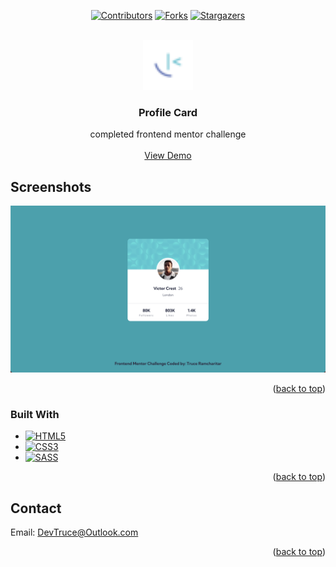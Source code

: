 <a id="readme-top"></a>

<div align="center">

[![Contributors][contributors-icon]][contributors-link]
[![Forks][forks-icon]][forks-link]
[![Stargazers][stars-icon]][stars-link]

</div>

<!-- PROJECT LOGO -->
<br />
<div align="center">
  <a href="https://github.com/DevTruce/profile-card">
    <img src="src/imgs/favicon-32x32.png" alt="Logo" width="80" height="80">
  </a>

<h3 align="center">Profile Card</h3>

  <p align="center">
    completed frontend mentor challenge
    <br />
    <br />
    <a href="https://devtruce.github.io/profile-card/" target="_blank">View Demo</a>
  </p>
</div>

<!-- ABOUT THE PROJECT -->

## Screenshots

[![Product Name Screen Shot][product-screenshot]](product-link)

<p align="right">(<a href="#readme-top">back to top</a>)</p>

### Built With

- [![HTML5][html5-icon]][html5-link]
- [![CSS3][css3-icon]][css3-link]
- [![SASS][sass-icon]][sass-link]

<p align="right">(<a href="#readme-top">back to top</a>)</p>

<!-- CONTACT -->

## Contact

Email: [DevTruce@Outlook.com]()

<p align="right">(<a href="#readme-top">back to top</a>)</p>

<!-- #### MARKDOWN LINKS & IMAGES #### -->

<!-- ## GitHub ##-->
<!-- links -->

[contributors-link]: https://github.com/DevTruce/profile-card/graphs/contributors
[forks-link]: https://github.com/DevTruce/profile-card/network/members
[stars-link]: https://github.com/DevTruce/profile-card/stargazers

<!-- icons -->

[contributors-icon]: https://img.shields.io/github/contributors/DevTruce/profile-card.svg?style=for-the-badge
[forks-icon]: https://img.shields.io/github/forks/DevTruce/profile-card.svg?style=for-the-badge
[stars-icon]: https://img.shields.io/github/stars/DevTruce/profile-card.svg?style=for-the-badge

<!-- ## Project ## -->

[product-screenshot]: src/imgs/project-view.png
[product-link]: https://devtruce.github.io/profile-card/

<!-- ## Tech & Tools ## -->
<!-- links -->

[html5-link]: https://html-icon/
[css3-link]: https://css3-icon/
[sass-link]: https://sass-lang.com/

<!-- icons -->

[html5-icon]: https://img.shields.io/badge/HTML5-orange?style=for-the-badge&logo=html5&logoColor=white
[css3-icon]: https://img.shields.io/badge/CSS3-blue?style=for-the-badge&logo=CSS3&logoColor=white
[sass-icon]: https://img.shields.io/badge/SASS-AA77FF?style=for-the-badge&logo=SASS&logoColor=white
